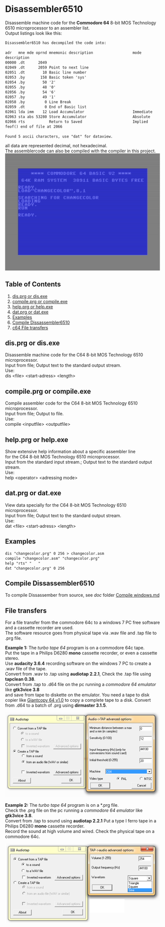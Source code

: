 # Disassembler6510

Disassemble machine code for the **Commodore 64** 8-bit MOS Technology 6510 microprocessor to an assembler list.<br />
Output listings look like this:&nbsp;
```
Disassembler6510 has decompiled the code into:

adr   mne mde oprnd mnemonic description                  mode description 
00000 .dt      2049 
02049 .dt      2059 Point to next line
02051 .dt        10 Basic line number
02053 .by       158 Basic token 'sys'
02054 .by        50 '2'
02055 .by        48 '0'
02056 .by        54 '6'
02057 .by        49 '1'
02058 .by         0 Line Break
02059 .dt         0 End of Basic list
02061 lda imm    12 Load Accumulator                      Immediate    
02063 sta abs 53280 Store Accumulator                     Absolute     
02066 rts           Return to Saved                       Implied      
feof() end of file at 2066

Found 5 ascii characters, use "dat" for dataview.
```
all data are represented decimal, not hexadecimal.<br />
The assemblercode can also be compiled with the compiler in this project. <br />
![screenshot](https://github.com/Geert-Jan77/Disassembler6510/blob/main/doc/changecolor.png)


## Table of Contents
1. [dis.prg or dis.exe](#disprg-or-disexe)
2. [compile.prg or compile.exe](#compileprg-or-compileexe)
3. [help.prg or help.exe](#helpprg-or-helpexe)
4. [dat.prg or dat.exe](#datprg-or-datexe)
6. [Examples](#Examples)
7. [Compile Dissassembler6510](#compile-dissassembler6510)
8. [c64 File transfers](#File-transfers)

## dis.prg or dis.exe
Disassemble machine code for the C64 8-bit MOS Technology 6510 microprocessor.<br />
Input from file; Output text to the standard output stream.<br />
Use: <br />
dis \<file\> \<start-adress\> \<length\><br />

## compile.prg or compile.exe
Compile assembler code for the C64 8-bit MOS Technology 6510 microprocessor. <br />
Input from file; Output to file. <br />
Use: <br />
compile \<inputfile\> \<outputfile\> <br />

## help.prg or help.exe
Show extensive help information about a specific assembler line <br />
for the C64 8-bit MOS Technology 6510 microprocessor. <br />
Input from the standard input stream.; Output text to the standard output stream. <br />
Use: <br />
help \<operator\> \<adressing mode\> <br />

## dat.prg or dat.exe
View data specially for the C64 8-bit MOS Technology 6510 microprocessor.<br />
Input from file; Output text to the standard output stream.<br />
Use: <br />
dat \<file\> \<start-adress\> \<length\><br />

## Examples
```
dis "changecolor.prg" 0 256 > changecolor.asm           
compile "changecolor.asm" "changecolor.prg" 
help "rts" "   "
dat "changecolor.prg" 0 256
```

## Compile Dissassembler6510
To compile Dissassember from source, see _doc_ folder [Compile windows.md](https://github.com/Geert-Jan77/Disassembler6510/blob/main/doc/Compile%20windows.md)

## File transfers 
For a file transfer from the commodore 64c to a windows 7 PC free software and a cassette recorder are used.<br />
The software resource goes from physical tape via .wav file and .tap file to .prg file.<br />

**Example 1:** The _turbo tape 64_ program is on a commodore 64c tape. <br />
Put the tape in a Philips D6280 **mono** cassette recorder, or even a cassette stereo. <br />
Use **audacity 3.6.4** recording software on the windows 7 PC to create a .wav file of the tape. <br />
Convert from .wav to .tap using **audiotap 2.2.1**, Check the .tap file using **tapclean 0.38**.<br />
Convert from .tap to .d64 file on the pc running a _commodore 64 emulator_ like **gtk3vice 3.8**<br />
and save from tape to diskette on the emulator. You need a tape to disk copier like [Giantcopy 64 v1.0](https://commodore.software/downloads/download/132-tape-transfer-tools/337-giantcopy-64-v1-0) to copy a complete tape to a disk. Convert from .d64 to a batch of .prg using **dirmaster 3.1.5**. <br />

![From wav to tap.](https://github.com/Geert-Jan77/Disassembler6510/blob/main/doc/audiotap2.png)

**Example 2:** The _turbo tape 64_ program is on a *.prg file. <br />
Check the .prg file on the pc running a _commodore 64 emulator_ like **gtk3vice 3.8**. <br />
Convert from .tap to sound using **audiotap 2.2.1** Put a type I ferro tape in a Philips D6280 **mono** cassette recorder. <br />
Record the sound at high volume and wired. Check the physical tape on a commodore 64c.<br />

![From tap to sound.](https://github.com/Geert-Jan77/Disassembler6510/blob/main/doc/audiotap1.png)
